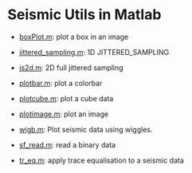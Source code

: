 Seismic Utils in Matlab
========================

- [boxPlot.m](https://github.com/nicklinyi/seismic_utils/tree/master/boxPlot.m): plot a box in an image

- [jittered_sampling.m](https://github.com/nicklinyi/seismic_utils/tree/master/jittered_sampling.m): 1D JITTERED_SAMPLING

- [js2d.m](https://github.com/nicklinyi/seismic_utils/tree/master/js2d.m): 2D full jittered sampling

- [plotbar.m](https://github.com/nicklinyi/seismic_utils/tree/master/plotbar.m): plot a colorbar

- [plotcube.m](https://github.com/nicklinyi/seismic_utils/tree/master/plotcube.m): plot a cube data

- [plotimage.m](https://github.com/nicklinyi/seismic_utils/tree/master/plotimage.m): plot an image

- [wigb.m](https://github.com/nicklinyi/seismic_utils/tree/master/wigb.m): Plot seismic data using wiggles.

- [sf_read.m](https://github.com/nicklinyi/seismic_utils/tree/master/sf_read.m): read a binary data

- [tr_eq.m](https://github.com/nicklinyi/seismic_utils/tree/master/tr_eq.m): apply trace equalisation to a seismic data





